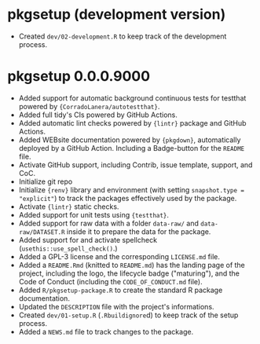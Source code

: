 # pkgsetup (development version)

* Created `dev/02-development.R` to keep track of the development
process.








# pkgsetup 0.0.0.9000

* Added support for automatic background continuous tests for testthat
powered by `{CorradoLanera/autotestthat}`.
* Added full tidy's CIs powered by GitHub Actions.
* Added automatic lint checks powered by `{lintr}` package and GitHub
  Actions.
* Added WEBsite documentation powered by `{pkgdown}`, automatically
  deployed by a GitHub Action. Including a Badge-button for the `README`
  file.
* Activate GitHub support, including Contrib, issue template, support,
  and CoC.
* Initialize git repo
* Initialize `{renv}` library and environment (with setting
  `snapshot.type = "explicit"`) to track the packages effectively used
  by the package.
* Activate `{lintr}` static checks.
* Added support for unit tests using `{testthat}`.
* Added support for raw data with a folder `data-raw/` and `data-raw/DATASET.R` inside it to prepare the data for the package.
* Added support for and activate spellcheck
  (`usethis::use_spell_check()`.)
* Added a GPL-3 license and the corresponding `LICENSE.md` file.
* Added a `README.Rmd` (knitted to `README.md`) has the landing
  page of the project, including the logo, the lifecycle badge
  ("maturing"), and the Code of Conduct (including the
  `CODE_OF_CONDUCT.md` file).
* Added `R/pkgsetup-package.R` to create the standard R package
  documentation.
* Updated the `DESCRIPTION` file with the project's informations.
* Created `dev/01-setup.R` (`.Rbuildignore`d) to keep track 
  of the setup process.
* Added a `NEWS.md` file to track changes to the package.
